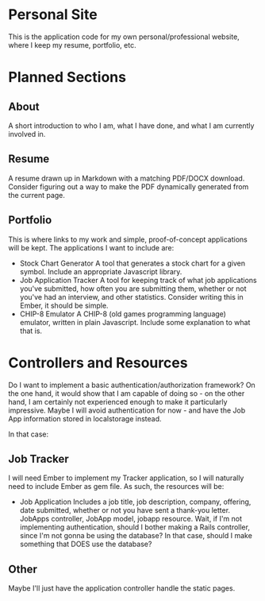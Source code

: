 # Personal Site

This is the application code for my own personal/professional website, where I keep my resume, portfolio, etc.

# Planned Sections

## About

A short introduction to who I am, what I have done, and what I am currently involved in.

## Resume

A resume drawn up in Markdown with a matching PDF/DOCX download. Consider figuring out a way to make the PDF dynamically generated from the current page.

## Portfolio

This is where links to my work and simple, proof-of-concept applications will be kept. The applications I want to include are:

* Stock Chart Generator
	A tool that generates a stock chart for a given symbol. Include an appropriate Javascript library.
* Job Application Tracker
	A tool for keeping track of what job applications you've submitted, how often you are submitting them, whether or not you've had an interview, and other statistics. Consider writing this in Ember, it should be simple.
* CHIP-8 Emulator
	A CHIP-8 (old games programming language) emulator, written in plain Javascript. Include some explanation to what that is.

# Controllers and Resources

Do I want to implement a basic authentication/authorization framework? On the one hand, it would show that I am capable of doing so - on the other hand, I am certainly not experienced enough to make it particularly impressive. Maybe I will avoid authentication for now - and have the Job App information stored in localstorage instead.

In that case:

## Job Tracker

I will need Ember to implement my Tracker application, so I will naturally need to include Ember as gem file. As such, the resources will be:

* Job Application
	Includes a job title, job description, company, offering, date submitted, whether or not you have sent a thank-you letter. JobApps controller, JobApp model, jobapp resource. Wait, if I'm not implementing authentication, should I bother making a Rails controller, since I'm not gonna be using the database? In that case, should I make something that DOES use the database?

## Other

Maybe I'll just have the application controller handle the static pages.
